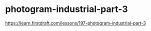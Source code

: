 # photogram-industrial-part-3

https://learn.firstdraft.com/lessons/197-photogram-industrial-part-3
